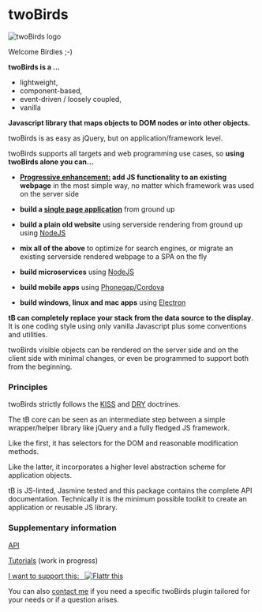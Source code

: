 # twoBirds

![twoBirds logo](http://twobirds.gitlab.io/twobirds-core/twoBirds.svg)

Welcome Birdies ;-)

**twoBirds is a ...**
- lightweight, 
- component-based, 
- event-driven / loosely coupled, 
- vanilla

**Javascript library that maps objects to DOM nodes or into other objects.**

twoBirds is as easy as jQuery, but on application/framework level.

twoBirds supports all targets and web programming use cases, so **using twoBirds alone you can...**

- **[Progressive enhancement:](https://en.wikipedia.org/wiki/Progressive_enhancement) add JS functionality to an existing webpage** in the most simple way, no matter which framework was used on the server side

- **build a [single page application](https://en.wikipedia.org/wiki/Single-page_application)** from ground up

- **build a plain old website** using serverside rendering from ground up using [NodeJS](https://en.wikipedia.org/wiki/Node.js)

- **mix all of the above** to optimize for search engines, or migrate an existing serverside rendered webpage to a SPA on the fly

- **build microservices** using [NodeJS](https://en.wikipedia.org/wiki/Node.js)

- **build mobile apps** using [Phonegap/Cordova](https://en.wikipedia.org/wiki/Apache_Cordova)

- **build windows, linux and mac apps** using [Electron](https://en.wikipedia.org/wiki/Electron_(software_framework))

**tB can completely replace your stack from the data source to the display**. It is one coding style using only vanilla Javascript plus some conventions and utilities.

twoBirds visible objects can be rendered on the server side and on the client side with minimal changes, or even be programmed to support both from the beginning.

### Principles

twoBirds strictly follows the [KISS](http://principles-wiki.net/principles:keep_it_simple_stupid) and [DRY](http://principles-wiki.net/principles:don_t_repeat_yourself) doctrines.

The tB core can be seen as an intermediate step between a simple wrapper/helper library like jQuery and a fully fledged JS framework. 

Like the first, it has selectors for the DOM and reasonable modification methods. 

Like the latter, it incorporates a higher level abstraction scheme for application objects.

tB is JS-linted, Jasmine tested and this package contains the complete API documentation. Technically it is the minimum possible toolkit to create an application or reusable JS library.

### Supplementary information

[API](http://twobirds.gitlab.io/twobirds-core/)

[Tutorials](https://gitlab.com/twoBirds/twobirds-core/wikis/twoBirds-Tutorials) (work in progress)

[I want to support this:&nbsp;&nbsp;&nbsp;![Flattr this](//button.flattr.com/flattr-badge-large.png)](https://flattr.com/submit/auto?fid=royvyd&url=https%3A%2F%2Fgitlab.com%2FtwoBirds%2Ftwobirds-core) 

You can also [contact me](mailTo:fthuerigen@googlemail.com?subject=regarding%20twoBirds%20...") if you need a specific twoBirds plugin tailored for your needs or if a question arises.

